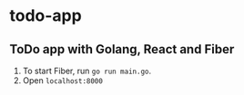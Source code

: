 # todo-app
## ToDo app with Golang, React and Fiber


1. To start Fiber, run `go run main.go`.
2. Open `localhost:8000`
